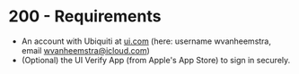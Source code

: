 # 200 - Requirements

- An account with Ubiquiti at [ui.com](https://www.ui.com) (here: username wvanheemstra, email wvanheemstra@icloud.com)
- (Optional) the UI Verify App (from Apple's App Store) to sign in securely.
